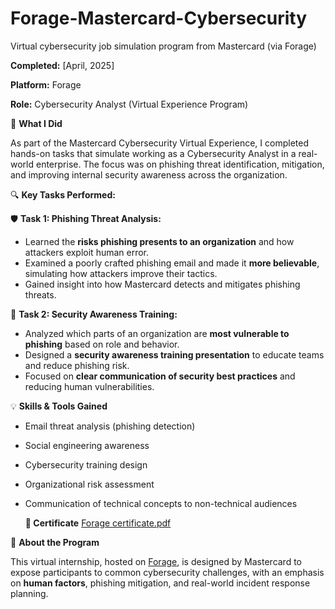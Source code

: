 # Forage-Mastercard-Cybersecurity
Virtual cybersecurity job simulation program from Mastercard (via Forage)

**Completed:** [April, 2025]

**Platform:** Forage

**Role:** Cybersecurity Analyst (Virtual Experience Program)

📝 **What I Did**

As part of the Mastercard Cybersecurity Virtual Experience, I completed hands-on tasks that simulate working as a Cybersecurity Analyst in a real-world enterprise. The focus was on phishing threat identification, mitigation, and improving internal security awareness across the organization.

🔍 **Key Tasks Performed:**

🛡️ **Task 1: Phishing Threat Analysis:**

- Learned the **risks phishing presents to an organization** and how attackers exploit human error.
- Examined a poorly crafted phishing email and made it **more believable**, simulating how attackers improve their tactics.
- Gained insight into how Mastercard detects and mitigates phishing threats.

 📢 **Task 2: Security Awareness Training:**

- Analyzed which parts of an organization are **most vulnerable to phishing** based on role and behavior.
- Designed a **security awareness training presentation** to educate teams and reduce phishing risk.
- Focused on **clear communication of security best practices** and reducing human vulnerabilities.

 💡 **Skills & Tools Gained**

- Email threat analysis (phishing detection)
- Social engineering awareness
- Cybersecurity training design
- Organizational risk assessment
- Communication of technical concepts to non-technical audiences

  **📄 Certificate**
[Forage certificate.pdf](https://github.com/user-attachments/files/20064572/Forage.certificate.pdf)

📌 **About the Program**

This virtual internship, hosted on [Forage](https://www.theforage.com/), is designed by Mastercard to expose participants to common cybersecurity challenges, with an emphasis on **human factors**, phishing mitigation, and real-world incident response planning.
